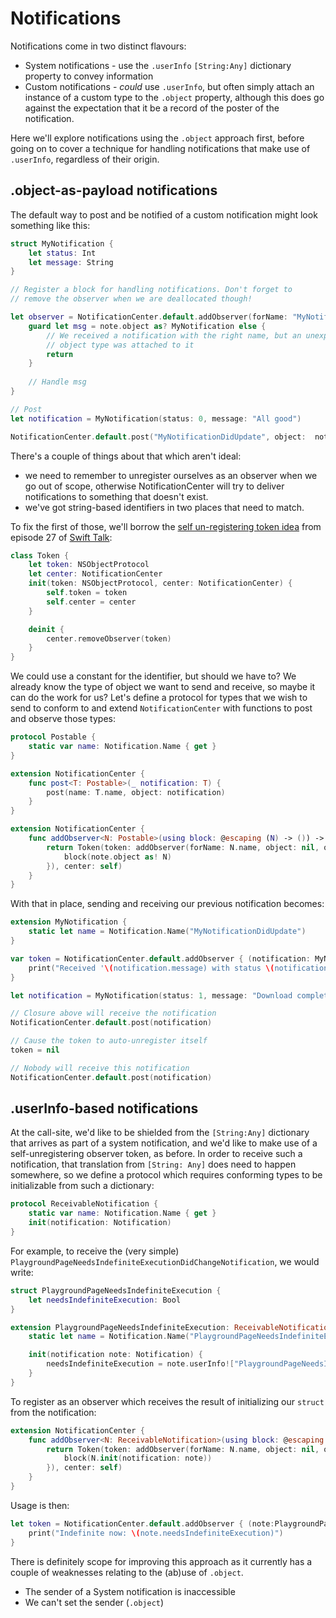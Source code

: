 # Notifications

Notifications come in two distinct flavours:

 * System notifications - use the `.userInfo` `[String:Any]` dictionary property to convey information
 * Custom notifications - *could* use `.userInfo`, but often simply attach an instance of a custom type to the `.object` property, although this does go against the expectation that it be a record of the poster of the notification.

Here we'll explore notifications using the `.object` approach first, before going on to cover a technique for handling notifications that make use of `.userInfo`, regardless of their origin.
 
## .object-as-payload notifications 

The default way to post and be notified of a custom notification might look something like this:

```swift
struct MyNotification {
	let status: Int
	let message: String
}

// Register a block for handling notifications. Don't forget to
// remove the observer when we are deallocated though!

let observer = NotificationCenter.default.addObserver(forName: "MyNotificationDidUpdate") { note in
	guard let msg = note.object as? MyNotification else {
		// We received a notification with the right name, but an unexpected
		// object type was attached to it
		return
	}
	
	// Handle msg
}

// Post
let notification = MyNotification(status: 0, message: "All good")

NotificationCenter.default.post("MyNotificationDidUpdate", object:  notification)
```

There's a couple of things about that which aren't ideal:

  * we need to remember to unregister ourselves as an observer when we go out of scope, otherwise NotificationCenter will try to deliver notifications to something that doesn't exist.
  * we've got string-based identifiers in two places that need to match.

To fix the first of those, we'll borrow the [self un-registering token idea][1] from episode 27 of [Swift Talk][2]:

```swift
class Token {
    let token: NSObjectProtocol
    let center: NotificationCenter
    init(token: NSObjectProtocol, center: NotificationCenter) {
        self.token = token
        self.center = center
    }

    deinit {
        center.removeObserver(token)
    }
}
```
  
We could use a constant for the identifier, but should we have to? We already know the type of object we want to send and receive, so maybe it can do the work for us? Let's define a protocol for types that we wish to send to conform to and extend `NotificationCenter` with functions to post and observe those types:

```swift
protocol Postable {
	static var name: Notification.Name { get }
}

extension NotificationCenter {
    func post<T: Postable>(_ notification: T) {
        post(name: T.name, object: notification)
    }
}

extension NotificationCenter {
    func addObserver<N: Postable>(using block: @escaping (N) -> ()) -> Token {
        return Token(token: addObserver(forName: N.name, object: nil, queue: nil, using: { note in
            block(note.object as! N)
        }), center: self)
    }
}
```

With that in place, sending and receiving our previous notification becomes:

```swift
extension MyNotification {
	static let name = Notification.Name("MyNotificationDidUpdate")
}

var token = NotificationCenter.default.addObserver { (notification: MyNotification) in
	print("Received '\(notification.message) with status \(notification.status)")
}

let notification = MyNotification(status: 1, message: "Download complete")

// Closure above will receive the notification
NotificationCenter.default.post(notification)

// Cause the token to auto-unregister itself
token = nil

// Nobody will receive this notification
NotificationCenter.default.post(notification)
```

## .userInfo-based notifications

At the call-site, we'd like to be shielded from the `[String:Any]` dictionary that arrives as part of a system notification, and we'd like to make use of a self-unregistering observer token, as before. In order to receive such a notification, that translation from `[String: Any]` does need to happen somewhere, so we define a protocol which requires conforming types to be initializable from such a dictionary:

```swift
protocol ReceivableNotification {
    static var name: Notification.Name { get }
    init(notification: Notification)
}
```

For example, to receive the (very simple) `PlaygroundPageNeedsIndefiniteExecutionDidChangeNotification`, we would write:

```swift
struct PlaygroundPageNeedsIndefiniteExecution {
    let needsIndefiniteExecution: Bool
}

extension PlaygroundPageNeedsIndefiniteExecution: ReceivableNotification {
    static let name = Notification.Name("PlaygroundPageNeedsIndefiniteExecutionDidChangeNotification")

    init(notification note: Notification) {
        needsIndefiniteExecution = note.userInfo!["PlaygroundPageNeedsIndefiniteExecution"] as! Bool
    }
}
```

To register as an observer which receives the result of initializing our `struct` from the notification:

```swift
extension NotificationCenter {
    func addObserver<N: ReceivableNotification>(using block: @escaping (N) -> ()) -> Token {
        return Token(token: addObserver(forName: N.name, object: nil, queue: nil, using: { note in
            block(N.init(notification: note))
        }), center: self)
    }
}
```

Usage is then:

```swift
let token = NotificationCenter.default.addObserver { (note:PlaygroundPageNeedsIndefiniteExecution) in
    print("Indefinite now: \(note.needsIndefiniteExecution)")
}
```

There is definitely scope for improving this approach as it currently has a couple of weaknesses relating to the (ab)use of `.object`.

 * The sender of a System notification is inaccessible
 * We can't set the sender (`.object`)

[1]: https://talk.objc.io/episodes/S01E27-typed-notifications-part-1
[2]: https://talk.objc.io

